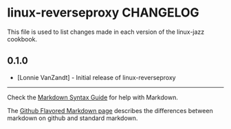 linux-reverseproxy CHANGELOG
==============

This file is used to list changes made in each version of the linux-jazz cookbook.

0.1.0
-----
- [Lonnie VanZandt] - Initial release of linux-reverseproxy

- - -
Check the [Markdown Syntax Guide](http://daringfireball.net/projects/markdown/syntax) for help with Markdown.

The [Github Flavored Markdown page](http://github.github.com/github-flavored-markdown/) describes the differences between markdown on github and standard markdown.
